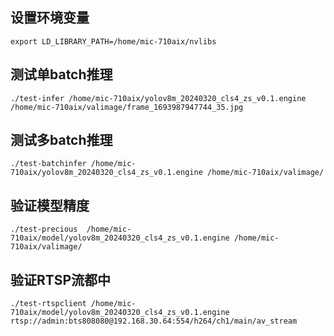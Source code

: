 ## 设置环境变量
```
export LD_LIBRARY_PATH=/home/mic-710aix/nvlibs
```
## 测试单batch推理
```
./test-infer /home/mic-710aix/yolov8m_20240320_cls4_zs_v0.1.engine /home/mic-710aix/valimage/frame_1693987947744_35.jpg 
```
## 测试多batch推理
```
./test-batchinfer /home/mic-710aix/yolov8m_20240320_cls4_zs_v0.1.engine /home/mic-710aix/valimage/ 
```
## 验证模型精度
```
./test-precious  /home/mic-710aix/model/yolov8m_20240320_cls4_zs_v0.1.engine /home/mic-710aix/valimage/ 
```
## 验证RTSP流都中
```
./test-rtspclient /home/mic-710aix/model/yolov8m_20240320_cls4_zs_v0.1.engine rtsp://admin:bts808080@192.168.30.64:554/h264/ch1/main/av_stream 
```